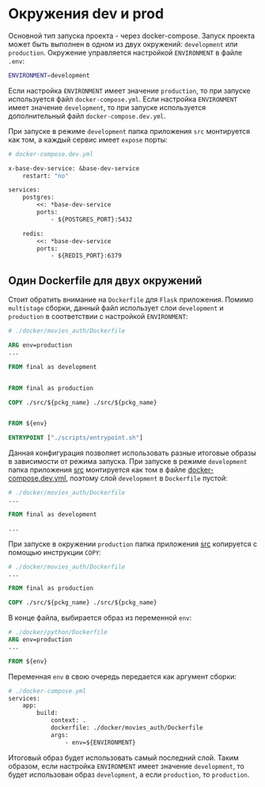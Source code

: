 # Окружения dev и prod

Основной тип запуска проекта - через docker-compose. Запуск проекта может быть выполнен в одном
из двух окружений: `development` или `production`. Окружение управляется настройкой `ENVIRONMENT` в
файле `.env`:
```bash
ENVIRONMENT=development
```

Если настройка `ENVIRONMENT` имеет значение `production`, то при запуске используется файл
`docker-compose.yml`. Если настройка `ENVIRONMENT` имеет значение `development`, то при
запуске используется дополнительный файл `docker-compose.dev.yml`.

При запуске в режиме `development` папка приложения `src` монтируется как том, а каждый сервис
имеет `expose` порты:
```dockerfile
# docker-compose.dev.yml

x-base-dev-service: &base-dev-service
    restart: "no"

services:
    postgres:
        <<: *base-dev-service
        ports:
            - ${POSTGRES_PORT}:5432

    redis:
        <<: *base-dev-service
        ports:
            - ${REDIS_PORT}:6379
```


## Один Dockerfile для двух окружений

Стоит обратить внимание на `Dockerfile` для `Flask` приложения. Помимо `multistage` сборки, данный файл
использует слои `development` и `production` в соответствии с
настройкой `ENVIRONMENT`:
```dockerfile
# ./docker/movies_auth/Dockerfile

ARG env=production
...

FROM final as development


FROM final as production

COPY ./src/${pckg_name} ./src/${pckg_name}


FROM ${env}

ENTRYPOINT ["./scripts/entrypoint.sh"]
```

Данная конфигурация позволяет использовать разные итоговые образы в зависимости от режима запуска. При запуске
в режиме `development` папка приложения [src](src) монтируется как том в файле [docker-compose.dev.yml](docker-compose.dev.yml),
поэтому слой `development` в `Dockerfile` пустой:
```dockerfile
# ./docker/movies_auth/Dockerfile
...

FROM final as development

...
```
При запуске в окружении `production` папка приложения [src](src) копируется с помощью инструкции `COPY`:
```dockerfile
# ./docker/movies_auth/Dockerfile
...

FROM final as production

COPY ./src/${pckg_name} ./src/${pckg_name}
```
В конце файла, выбирается образ из переменной `env`:
```dockerfile
# ./docker/python/Dockerfile
ARG env=production
...

FROM ${env}
```

Переменная `env` в свою очередь передается как аргумент сборки:
```dockerfile
# ./docker-compose.yml
services:
    app:
        build:
            context: .
            dockerfile: ./docker/movies_auth/Dockerfile
            args:
                - env=${ENVIRONMENT}
```
Итоговый образ будет использовать самый последний слой. Таким образом, если настройка `ENVIRONMENT` имеет
значение `development`, то будет использован образ `development`, а если `production`, то `production`.
